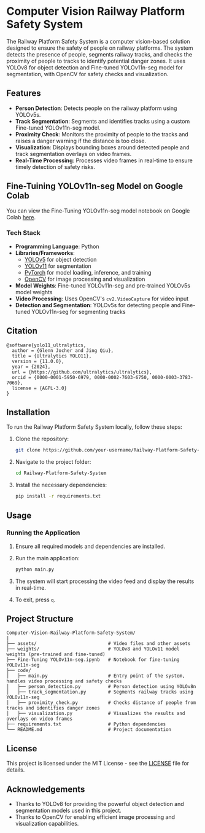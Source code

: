 # Computer Vision Railway Platform Safety System

The Railway Platform Safety System is a computer vision-based solution designed to ensure the safety of people on railway platforms. The system detects the presence of people, segments railway tracks, and checks the proximity of people to tracks to identify potential danger zones. It uses YOLOv8 for object detection and Fine-tuned YOLOv11n-seg model for segmentation, with OpenCV for safety checks and visualization.

## Features

- **Person Detection**: Detects people on the railway platform using YOLOv5s.
- **Track Segmentation**: Segments and identifies tracks using a custom Fine-tuned YOLOv11n-seg model.
- **Proximity Check**: Monitors the proximity of people to the tracks and raises a danger warning if the distance is too close.
- **Visualization**: Displays bounding boxes around detected people and track segmentation overlays on video frames.
- **Real-Time Processing**: Processes video frames in real-time to ensure timely detection of safety risks.

## Fine-Tuining YOLOv11n-seg Model on Google Colab

You can view the Fine-Tuning YOLOv11n-seg model notebook on Google Colab [here](https://colab.research.google.com/drive/16YhaC_rWVklu9hW_AzIg5Wm2sM3BjLa1?usp=sharing).

### Tech Stack

- **Programming Language**: Python
- **Libraries/Frameworks**:
  - [YOLOv5](https://github.com/ultralytics/yolov5) for object detection
  - [YOLOv11](https://github.com/ultralytics/ultralytics) for segmentation
  - [PyTorch](https://pytorch.org/) for model loading, inference, and training
  - [OpenCV](https://opencv.org/) for image processing and visualization
- **Model Weights**: Fine-tuned YOLOv11n-seg and pre-trained YOLOv5s model weights
- **Video Processing**: Uses OpenCV's `cv2.VideoCapture` for video input
- **Detection and Segmentation**: YOLOv5s for detecting people and Fine-tuned YOLOv11n-seg for segmenting tracks

## Citation

```
@software{yolo11_ultralytics,
  author = {Glenn Jocher and Jing Qiu},
  title = {Ultralytics YOLO11},
  version = {11.0.0},
  year = {2024},
  url = {https://github.com/ultralytics/ultralytics},
  orcid = {0000-0001-5950-6979, 0000-0002-7603-6750, 0000-0003-3783-7069},
  license = {AGPL-3.0}
}
```


## Installation

To run the Railway Platform Safety System locally, follow these steps:

1. Clone the repository:
   ```bash
   git clone https://github.com/your-username/Railway-Platform-Safety-System.git
   ```

2. Navigate to the project folder:
   ```bash
   cd Railway-Platform-Safety-System
   ```

3. Install the necessary dependencies:
   ```bash
   pip install -r requirements.txt
   ```

## Usage

### Running the Application

1. Ensure all required models and dependencies are installed.
2. Run the main application:
   ```bash
   python main.py
   ```

3. The system will start processing the video feed and display the results in real-time.

4. To exit, press `q`.

## Project Structure

```
Computer-Vision-Railway-Platform-Safety-System/
|
├── assets/                          # Video files and other assets
├── weights/                         # YOLOv8 and YOLOv11 model weights (pre-trained and fine-tuned)
├── Fine-Tuning YOLOv11n-seg.ipynb   # Notebook for fine-tuning YOLOv11n-seg
├── code/                            
│   ├── main.py                      # Entry point of the system, handles video processing and safety checks
│   ├── person_detection.py          # Person detection using YOLOv8n
│   ├── track_segmentation.py        # Segments railway tracks using YOLOv11n-seg
│   ├── proximity_check.py           # Checks distance of people from tracks and identifies danger zones
│   ├── visualization.py             # Visualizes the results and overlays on video frames
├── requirements.txt                 # Python dependencies
└── README.md                        # Project documentation
```

## License

This project is licensed under the MIT License - see the [LICENSE](LICENSE) file for details.

## Acknowledgements

- Thanks to YOLOv8 for providing the powerful object detection and segmentation models used in this project.
- Thanks to OpenCV for enabling efficient image processing and visualization capabilities.
